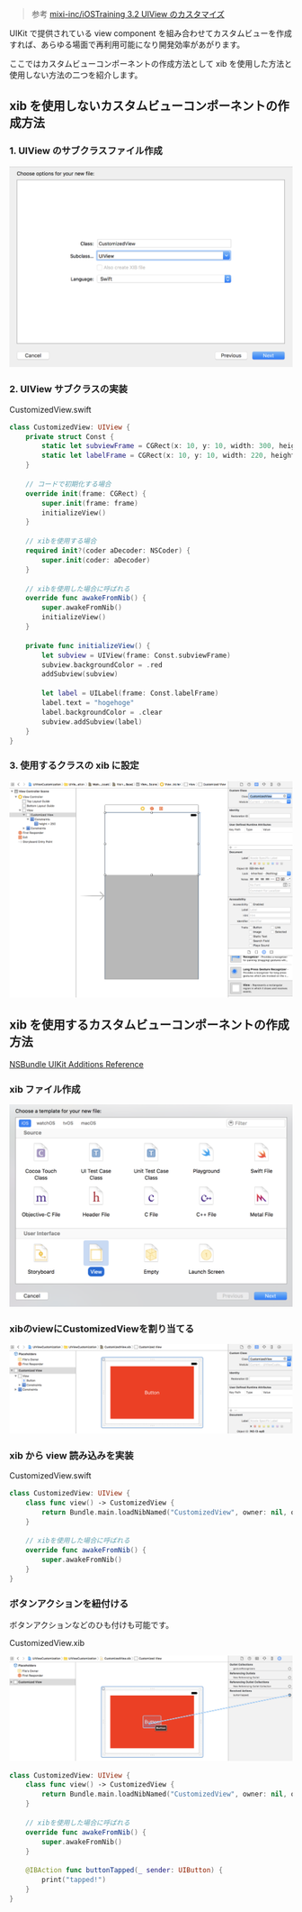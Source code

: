 > 参考 [mixi-inc/iOSTraining 3.2 UIView のカスタマイズ](https://github.com/mixi-inc/iOSTraining/wiki/3.2-UIView-%E3%81%AE%E3%82%AB%E3%82%B9%E3%82%BF%E3%83%9E%E3%82%A4%E3%82%BA)

UIKit で提供されている view component を組み合わせてカスタムビューを作成すれば、あらゆる場面で再利用可能になり開発効率があがります。

ここではカスタムビューコンポーネントの作成方法として xib を使用した方法と使用しない方法の二つを紹介します。

## xib を使用しないカスタムビューコンポーネントの作成方法

### 1. UIView のサブクラスファイル作成

![createUIViewSubClass](./images/2_2/image1.png)

### 2. UIView サブクラスの実装

CustomizedView.swift

```swift
class CustomizedView: UIView {
    private struct Const {
        static let subviewFrame = CGRect(x: 10, y: 10, width: 300, height: 100)
        static let labelFrame = CGRect(x: 10, y: 10, width: 220, height: 30)
    }

    // コードで初期化する場合
    override init(frame: CGRect) {
        super.init(frame: frame)
        initializeView()
    }

    // xibを使用する場合
    required init?(coder aDecoder: NSCoder) {
        super.init(coder: aDecoder)
    }

    // xibを使用した場合に呼ばれる
    override func awakeFromNib() {
        super.awakeFromNib()
        initializeView()
    }

    private func initializeView() {
        let subview = UIView(frame: Const.subviewFrame)
        subview.backgroundColor = .red
        addSubview(subview)

        let label = UILabel(frame: Const.labelFrame)
        label.text = "hogehoge"
        label.backgroundColor = .clear
        subview.addSubview(label)
    }
}
```

### 3. 使用するクラスの xib に設定

![setOnXIB](./images/2_2/image2.png)

## xib を使用するカスタムビューコンポーネントの作成方法
[NSBundle UIKit Additions Reference](https://developer.apple.com/reference/foundation/nsbundle#//apple_ref/doc/uid/TP40007485-CH1-DontLinkElementID_1)

### xib ファイル作成

![createXIB](./images/2_2/image3.png)

### xibのviewにCustomizedViewを割り当てる

![](./images/2_2/image4.png)

### xib から view 読み込みを実装

CustomizedView.swift
```swift
class CustomizedView: UIView {
    class func view() -> CustomizedView {
        return Bundle.main.loadNibNamed("CustomizedView", owner: nil, options: nil)?.last as! CustomizedView
    }

    // xibを使用した場合に呼ばれる
    override func awakeFromNib() {
        super.awakeFromNib()
    }
}
```

### ボタンアクションを紐付ける

ボタンアクションなどのひも付けも可能です。

CustomizedView.xib

![](./images/2_2/image5.png)

```swift
class CustomizedView: UIView {
    class func view() -> CustomizedView {
        return Bundle.main.loadNibNamed("CustomizedView", owner: nil, options: nil)?.last as! CustomizedView
    }

    // xibを使用した場合に呼ばれる
    override func awakeFromNib() {
        super.awakeFromNib()
    }

    @IBAction func buttonTapped(_ sender: UIButton) {
        print("tapped!")
    }
}
```
